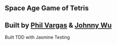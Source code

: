 ## Space Age Game of Tetris

## Built by [Phil Vargas](https://github.com/philvargas) & [Johnny Wu](https://github.com/jonathanpeterwu)

Built TDD with Jasmine Testing